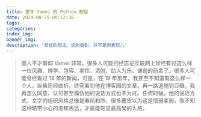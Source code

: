```yaml
---
title: 重写 Vamei 的 Python 教程
date: 2024-08-25 00:12:38
tags:
categories:
index_img:
banner_img:
description: '曾经的想法，说到做到，并不是闹着玩儿'
---
```


> 鄙人不才景仰 Vamei 非常。很多人可能已经忘记互联网上曾经有过这么样一位风趣、博学、包容、率性、洒脱、助人为乐、谦逊的前辈了。很多人可能曾经看过 19 年的新闻，可是，在 19 年那年，我甚至不知道有这么样一个人。纵虽历经曲折，终究看到他在博客园的文章，再一路追随到豆瓣。我再怎么同意、认可甚至模仿他的说话方式也不为过。任何时候，他的说话方式、文字的组织风格总像是春风和煦，很多蠢货以为这是懦弱柔弱，殊不知这种略带小心的温和表达，才最能彰显最高尚的人格。
